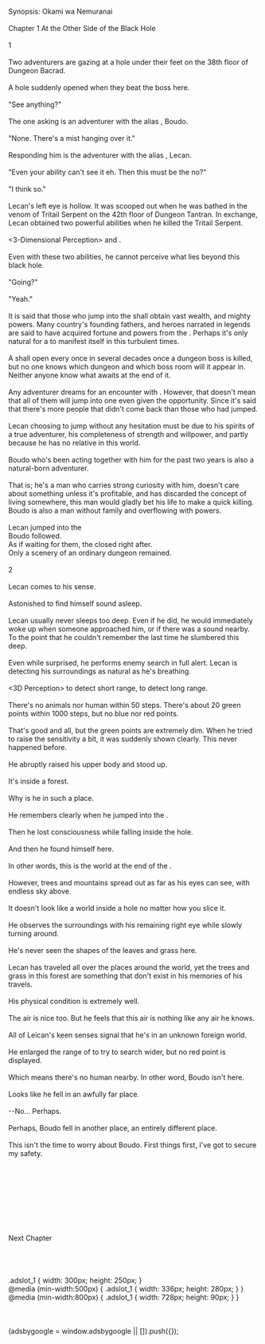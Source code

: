 <br/>
Synopsis: Okami wa Nemuranai<br/>
<br/>
Chapter 1 At the Other Side of the Black Hole<br/>
<br/>
1<br/>
<br/>
Two adventurers are gazing at a hole under their feet on the 38th floor of Dungeon Bacrad.<br/>
<br/>
A hole suddenly opened when they beat the boss here.<br/>
<br/>
"See anything?"<br/>
<br/>
The one asking is an adventurer with the alias <Maneater Bear>, Boudo.<br/>
<br/>
"None. There's a mist hanging over it."<br/>
<br/>
Responding him is the adventurer with the alias <One-eyed Wolf>, Lecan.<br/>
<br/>
"Even your ability can't see it eh. Then this must be the <Black Hole> no?"<br/>
<br/>
"I think so."<br/>
<br/>
Lecan's left eye is hollow. It was scooped out when he was bathed in the venom of Tritail Serpent on the 42th floor of Dungeon Tantran. In exchange, Lecan obtained two powerful abilities when he killed the Tritail Serpent.<br/>
<br/>
<3-Dimensional Perception> and <Life Detection>.<br/>
<br/>
Even with these two abilities, he cannot perceive what lies beyond this black hole.<br/>
<br/>
"Going?"<br/>
<br/>
"Yeah."<br/>
<br/>
It is said that those who jump into the <Black Hole> shall obtain vast wealth, and mighty powers. Many country's founding fathers, and heroes narrated in legends are said to have acquired fortune and powers from the <Black Holes>. Perhaps it's only natural for a <Black Hole> to manifest itself in this turbulent times.<br/>
<br/>
A <Black Hole> shall open every once in several decades once a dungeon boss is killed, but no one knows which dungeon and which boss room will it appear in. Neither anyone know what awaits at the end of it.<br/>
<br/>
Any adventurer dreams for an encounter with <Black Hole>. However, that doesn't mean that all of them will jump into one even given the opportunity. Since it's said that there's more people that didn't come back than those who had jumped.<br/>
<br/>
Lecan choosing to jump without any hesitation must be due to his spirits of a true adventurer, his completeness of strength and willpower, and partly because he has no relative in this world.<br/>
<br/>
Boudo who's been acting together with him for the past two years is also a natural-born adventurer.<br/>
<br/>
That is; he's a man who carries strong curiosity with him, doesn't care about something unless it's profitable, and has discarded the concept of living somewhere, this man would gladly bet his life to make a quick killing. Boudo is also a man without family and overflowing with powers.<br/>
<br/>
Lecan jumped into the <Black Hole><br/>
Boudo followed.<br/>
As if waiting for them, the <Black Hole> closed right after.<br/>
Only a scenery of an ordinary dungeon remained.<br/>
<br/>
2<br/>
<br/>
Lecan comes to his sense.<br/>
<br/>
Astonished to find himself sound asleep.<br/>
<br/>
Lecan usually never sleeps too deep. Even if he did, he would immediately woke up when someone approached him, or if there was a sound nearby. To the point that he couldn't remember the last time he slumbered this deep.<br/>
<br/>
Even while surprised, he performs enemy search in full alert. Lecan is detecting his surroundings as natural as he's breathing.<br/>
<br/>
<3D Perception> to detect short range, <Life Detection> to detect long range.<br/>
<br/>
There's no animals nor human within 50 steps. There's about 20 green points within 1000 steps, but no blue nor red points.<br/>
<br/>
That's good and all, but the green points are extremely dim. When he tried to raise the sensitivity a bit, it was suddenly shown clearly. This never happened before.<br/>
<br/>
He abruptly raised his upper body and stood up.<br/>
<br/>
It's inside a forest.<br/>
<br/>
Why is he in such a place.<br/>
<br/>
He remembers clearly when he jumped into the <Black Hole>.<br/>
<br/>
Then he lost consciousness while falling inside the hole.<br/>
<br/>
And then he found himself here.<br/>
<br/>
In other words, this is the world at the end of the <Black Hole>.<br/>
<br/>
However, trees and mountains spread out as far as his eyes can see, with endless sky above.<br/>
<br/>
It doesn't look like a world inside a hole no matter how you slice it.<br/>
<br/>
He observes the surroundings with his remaining right eye while slowly turning around.<br/>
<br/>
He's never seen the shapes of the leaves and grass here.<br/>
<br/>
Lecan has traveled all over the places around the world, yet the trees and grass in this forest are something that don't exist in his memories of his travels.<br/>
<br/>
His physical condition is extremely well.<br/>
<br/>
The air is nice too. But he feels that this air is nothing like any air he knows.<br/>
<br/>
All of Leican's keen senses signal that he's in an unknown foreign world.<br/>
<br/>
He enlarged the range of <Life Detection> to try to search wider, but no red point is displayed.<br/>
<br/>
Which means there's no human nearby. In other word, Boudo isn't here.<br/>
<br/>
Looks like he fell in an awfully far place.<br/>
<br/>
--No... Perhaps.<br/>
<br/>
Perhaps, Boudo fell in another place, an entirely different place.<br/>
<br/>
This isn't the time to worry about Boudo. First things first, I've got to secure my safety.<br/>
<TLN: This author tends to suddenly mix up third and first person perspectives, but the novel is mostly told in third person.><br/>
<br/>
<br/>
<br/>
<br/>
<br/>
<br/>
<br/>
<br/>
Next Chapter <br/>
<br/>
<br/>
<br/>
<br/>
.adslot_1 { width: 300px; height: 250px; }<br/>
@media (min-width:500px) { .adslot_1 { width: 336px; height: 280px; } }<br/>
@media (min-width:800px) { .adslot_1 { width: 728px; height: 90px; } }<br/>
<br/>
<br/>
<br/>
(adsbygoogle = window.adsbygoogle || []).push({});<br/>
<br/>
<br/>
<br/>
<br/>
